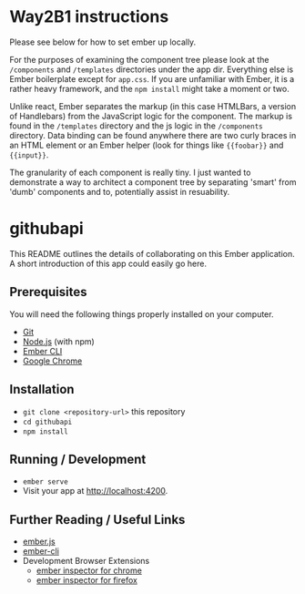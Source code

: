# Way2B1 instructions
Please see below for how to set ember up locally.

For the purposes of examining the component tree please look at the `/components` and `/templates` directories under the app dir. Everything else is Ember boilerplate except for `app.css`. If you are unfamiliar with Ember, it is a rather heavy framework, and the `npm install` might take a moment or two.

Unlike react, Ember separates the markup (in this case HTMLBars, a version of Handlebars) from the JavaScript logic for the component. 
The markup is found in the `/templates` directory and the js logic in the `/components` directory. Data binding can be found anywhere there are two curly braces in an HTML element or an Ember helper (look for things like `{{foobar}}` and `{{input}}`.

The granularity of each component is really tiny. I just wanted to demonstrate a way to architect a component tree by separating 'smart' from 'dumb' components and to, potentially assist in resuability.

# githubapi

This README outlines the details of collaborating on this Ember application.
A short introduction of this app could easily go here.

## Prerequisites

You will need the following things properly installed on your computer.

* [Git](https://git-scm.com/)
* [Node.js](https://nodejs.org/) (with npm)
* [Ember CLI](https://ember-cli.com/)
* [Google Chrome](https://google.com/chrome/)

## Installation

* `git clone <repository-url>` this repository
* `cd githubapi`
* `npm install`

## Running / Development

* `ember serve`
* Visit your app at [http://localhost:4200](http://localhost:4200).

## Further Reading / Useful Links

* [ember.js](https://emberjs.com/)
* [ember-cli](https://ember-cli.com/)
* Development Browser Extensions
  * [ember inspector for chrome](https://chrome.google.com/webstore/detail/ember-inspector/bmdblncegkenkacieihfhpjfppoconhi)
  * [ember inspector for firefox](https://addons.mozilla.org/en-US/firefox/addon/ember-inspector/)
